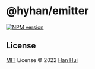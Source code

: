 # @hyhan/emitter

[![NPM version](https://img.shields.io/npm/v/@hyhan/emitter?color=a1b858&label=)](https://www.npmjs.com/package/@hyhan/emitter)

## License

[MIT](./LICENSE) License © 2022 [Han Hui](https://github.com/hyhan)
